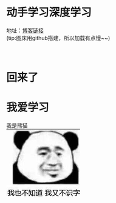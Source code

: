 # 动手学习深度学习
地址：[博客链接](https://luke-blog.netlify.app/)<br>
(tip:图床用github搭建，所以加载有点慢~~)<br>
<br>
<br>
# 回来了
# 我爱学习
我是熊猫<br>
![image-20230409201348766](https://raw.githubusercontent.com/kelisidan1/blogImg/main/img/image-20230409201348766.png)